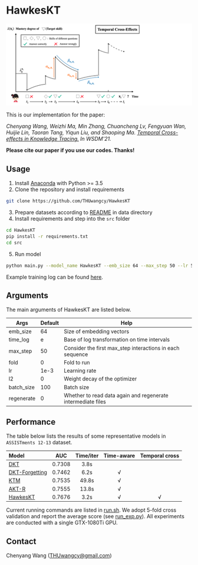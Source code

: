 # HawkesKT

![illustration](./data/_static/idea.png)

This is our implementation for the paper:

*Chenyang Wang, Weizhi Ma, Min Zhang, Chuancheng Lv, Fengyuan Wan, Huijie Lin, Taoran Tang, Yiqun Liu, and Shaoping Ma. [Temporal Cross-effects in Knowledge Tracing.]() In WSDM'21.*

**Please cite our paper if you use our codes. Thanks!**



## Usage		

1. Install [Anaconda](https://docs.conda.io/en/latest/miniconda.html) with Python >= 3.5
2. Clone the repository and install requirements

```bash
git clone https://github.com/THUwangcy/HawkesKT
```

3. Prepare datasets according to [README](https://github.com/THUwangcy/HawkesKT/tree/main/data/README.md) in data directory
4. Install requirements and step into the `src` folder

```bash
cd HawkesKT
pip install -r requirements.txt
cd src
```

5. Run model

```bash
python main.py --model_name HawkesKT --emb_size 64 --max_step 50 --lr 5e-3 --l2 1e-5 --time_log 5 --gpu 1 --dataset ASSISTments_09-10
```


Example training log can be found [here](https://github.com/THUwangcy/HawkesKT/blob/main/log/HawkesKT/HawkesKT__ASSISTments_12-13__2019__lr%3D0.001__l2%3D0.0__fold%3D0__time_log%3D5.0.txt).



## Arguments

The main arguments of HawkesKT are listed below.

| Args       | Default | Help                                                         |
| ---------- | ------- | ------------------------------------------------------------ |
| emb_size   | 64      | Size of embedding vectors                                    |
| time_log   | e       | Base of log transformation on time intervals                 |
| max_step   | 50      | Consider the first max_step interactions in each sequence    |
| fold       | 0       | Fold to run                                                  |
| lr         | 1e-3    | Learning rate                                                |
| l2         | 0       | Weight decay of the optimizer                                |
| batch_size | 100     | Batch size                                                   |
| regenerate | 0       | Whether to read data again and regenerate intermediate files |



## Performance

The table below lists the results of some representative models in `ASSISTments 12-13` dataset. 

| Model                                                        |  AUC   | Time/iter | Time-aware | Temporal cross |
| :----------------------------------------------------------- | :----: | :-------: | :--------: | :------------: |
| [DKT](https://github.com/THUwangcy/HawkesKT/blob/main/src/models/DKT.py) | 0.7308 |   3.8s    |            |                |
| [DKT-Forgetting](https://github.com/THUwangcy/HawkesKT/blob/main/src/models/DKTForgetting.py) | 0.7462 |   6.2s    |     √      |                |
| [KTM](https://github.com/THUwangcy/HawkesKT/blob/main/src/models/KTM.py) | 0.7535 |   49.8s   |     √      |                |
| [AKT-R](https://github.com/THUwangcy/HawkesKT/blob/main/src/models/AKT.py) | 0.7555 |   13.8s   |     √      |                |
| [HawkesKT](https://github.com/THUwangcy/HawkesKT/blob/main/src/models/HawkesKT.py) | 0.7676 |   3.2s    |     √      |       √        |

Current running commands are listed in [run.sh](https://github.com/THUwangcy/HawkesKT/blob/main/src/run.sh).  We adopt 5-fold cross validation and report the average score (see [run_exp.py](https://github.com/THUwangcy/HawkesKT/blob/main/src/utils/run_exp.py)). All experiments are conducted with a single GTX-1080Ti GPU.



## Contact

Chenyang Wang (THUwangcy@gmail.com)